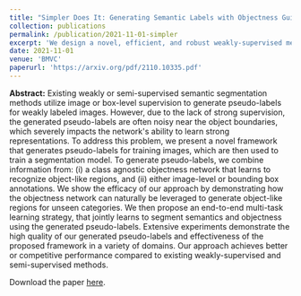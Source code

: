 ```yaml
---
title: "Simpler Does It: Generating Semantic Labels with Objectness Guidance"
collection: publications
permalink: /publication/2021-11-01-simpler
excerpt: 'We design a novel, efficient, and robust weakly-supervised method for generating semantic segmentation pseudo-labels from CAMs or bounding boxes.'
date: 2021-11-01
venue: 'BMVC'
paperurl: 'https://arxiv.org/pdf/2110.10335.pdf'
---
```


**Abstract:** Existing weakly or semi-supervised semantic segmentation methods utilize image or box-level supervision to generate pseudo-labels for weakly labeled images. However, due to the lack of strong supervision, the generated pseudo-labels are often noisy near the object boundaries, which severely impacts the network's ability to learn strong representations. To address this problem, we present a novel framework that generates pseudo-labels for training images, which are then used to train a segmentation model. To generate pseudo-labels, we combine information from: (i) a class agnostic objectness network that learns to recognize object-like regions, and (ii) either image-level or bounding box annotations. We show the efficacy of our approach by demonstrating how the objectness network can naturally be leveraged to generate object-like regions for unseen categories. We then propose an end-to-end multi-task learning strategy, that jointly learns to segment semantics and objectness using the generated pseudo-labels. Extensive experiments demonstrate the high quality of our generated pseudo-labels and effectiveness of the proposed framework in a variety of domains. Our approach achieves better or competitive performance compared to existing weakly-supervised and semi-supervised methods.

Download the paper [here](https://arxiv.org/abs/2110.10335).
